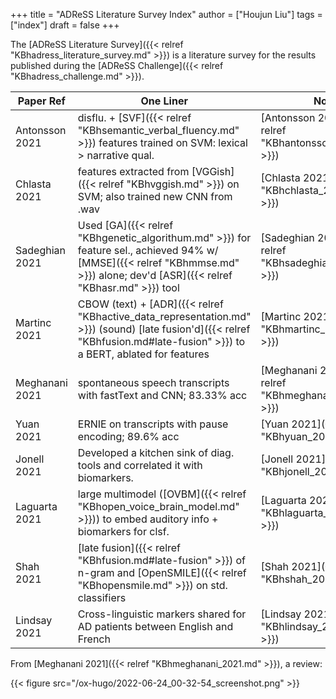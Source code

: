 +++
title = "ADReSS Literature Survey Index"
author = ["Houjun Liu"]
tags = ["index"]
draft = false
+++

The [ADReSS Literature Survey]({{< relref "KBhadress_literature_survey.md" >}}) is a literature survey for the results published during the [ADReSS Challenge]({{< relref "KBhadress_challenge.md" >}}).

| Paper Ref      | One Liner                                                                                                                                                                      | Note                                                    |
|----------------|--------------------------------------------------------------------------------------------------------------------------------------------------------------------------------|---------------------------------------------------------|
| Antonsson 2021 | disflu. + [SVF]({{< relref "KBhsemantic_verbal_fluency.md" >}}) features trained on SVM: lexical &gt;  narrative qual.                                                         | [Antonsson 2021]({{< relref "KBhantonsson_2021.md" >}}) |
| Chlasta 2021   | features extracted from [VGGish]({{< relref "KBhvggish.md" >}}) on SVM; also trained new CNN from .wav                                                                         | [Chlasta 2021]({{< relref "KBhchlasta_2021.md" >}})     |
| Sadeghian 2021 | Used [GA]({{< relref "KBhgenetic_algorithum.md" >}}) for feature sel., achieved 94% w/ [MMSE]({{< relref "KBhmmse.md" >}}) alone; dev'd [ASR]({{< relref "KBhasr.md" >}}) tool | [Sadeghian 2021]({{< relref "KBhsadeghian_2021.md" >}}) |
| Martinc 2021   | CBOW (text) + [ADR]({{< relref "KBhactive_data_representation.md" >}}) (sound) [late fusion'd]({{< relref "KBhfusion.md#late-fusion" >}}) to a BERT, ablated for features      | [Martinc 2021]({{< relref "KBhmartinc_2021.md" >}})     |
| Meghanani 2021 | spontaneous speech transcripts with fastText and CNN; 83.33% acc                                                                                                               | [Meghanani 2021]({{< relref "KBhmeghanani_2021.md" >}}) |
| Yuan 2021      | ERNIE on transcripts with pause encoding; 89.6% acc                                                                                                                            | [Yuan 2021]({{< relref "KBhyuan_2021.md" >}})           |
| Jonell 2021    | Developed a kitchen sink of diag. tools and correlated it with biomarkers.                                                                                                     | [Jonell 2021]({{< relref "KBhjonell_2021.md" >}})       |
| Laguarta 2021  | large multimodel ([OVBM]({{< relref "KBhopen_voice_brain_model.md" >}})) to embed auditory info + biomarkers for clsf.                                                         | [Laguarta 2021]({{< relref "KBhlaguarta_2021.md" >}})   |
| Shah 2021      | [late fusion]({{< relref "KBhfusion.md#late-fusion" >}}) of n-gram and [OpenSMILE]({{< relref "KBhopensmile.md" >}}) on std. classifiers                                       | [Shah 2021]({{< relref "KBhshah_2021.md" >}})           |
| Lindsay 2021   | Cross-linguistic markers shared for AD patients between English and French                                                                                                     | [Lindsay 2021]({{< relref "KBhlindsay_2021.md" >}})     |

From [Meghanani 2021]({{< relref "KBhmeghanani_2021.md" >}}), a review:

{{< figure src="/ox-hugo/2022-06-24_00-32-54_screenshot.png" >}}